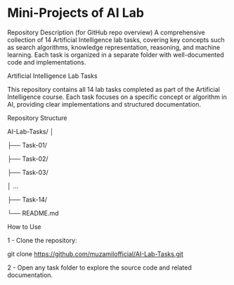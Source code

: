 # Mini-Projects of AI Lab 
Repository Description (for GitHub repo overview)  A comprehensive collection of 14 Artificial Intelligence lab tasks, covering key concepts such as search algorithms, knowledge representation, reasoning, and machine learning. Each task is organized in a separate folder with well-documented code and implementations.


Artificial Intelligence Lab Tasks

This repository contains all 14 lab tasks completed as part of the Artificial Intelligence course. Each task focuses on a specific concept or algorithm in AI, providing clear implementations and structured documentation.



Repository Structure

AI-Lab-Tasks/
│

├── Task-01/

├── Task-02/

├── Task-03/

│   ...

├── Task-14/

└── README.md


How to Use

1 - Clone the repository:

git clone https://github.com/muzamilofficial/AI-Lab-Tasks.git

2 - Open any task folder to explore the source code and related documentation.
